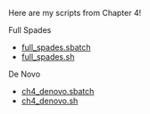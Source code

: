 Here are my scripts from Chapter 4!



Full Spades
* [full_spades.sbatch](https://github.com/biol726314/Biol5263/blob/main/Scripts/Chap4Scripts/full_spades.sbatch)
* [full_spades.sh](https://github.com/biol726314/Biol5263/blob/main/Scripts/Chap4Scripts/full_spades.sh)

De Novo
* [ch4_denovo.sbatch](https://github.com/biol726314/Biol5263/blob/main/Scripts/Chap4Scripts/ch4_denovo.sbatch)
* [ch4_denovo.sh](https://github.com/biol726314/Biol5263/blob/main/Scripts/Chap4Scripts/ch4_denovo.sbatch)
